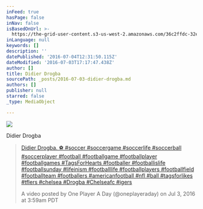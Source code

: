 ```yaml
---
inFeed: true
hasPage: false
inNav: false
isBasedOnUrl: >-
  https://the-grid-user-content.s3-us-west-2.amazonaws.com/36c2ffdc-32e0-4512-b1d4-bbfd3d600005.jpg
inLanguage: null
keywords: []
description: ''
datePublished: '2016-07-04T12:31:50.115Z'
dateModified: '2016-07-03T17:17:47.438Z'
author: []
title: Didier Drogba
sourcePath: _posts/2016-07-03-didier-drogba.md
authors: []
publisher: null
starred: false
_type: MediaObject

---
```

![](https://the-grid-user-content.s3-us-west-2.amazonaws.com/36c2ffdc-32e0-4512-b1d4-bbfd3d600005.jpg)

Didier Drogba

> [Didier Drogba. ⚽️ \#soccer \#soccergame \#soccerlife \#soccerball \#soccerplayer \#football \#footballgame \#footballplayer \#footballgames \#TagsForHearts \#footballer \#footballislife \#footballsunday \#lifeinism \#footballlife \#footballplayers \#footballfield \#footballteam \#footballers \#americanfootball \#nfl \#ball \#tagsforlikes \#tflers \#chelsea \#Drogba \#Chelseafc \#igers][0]
> 
> A video posted by One Player A Day (@oneplayeraday) on Jul 3, 2016 at 3:59am PDT



[0]: https://www.instagram.com/p/BHZZaTmAtUP/
